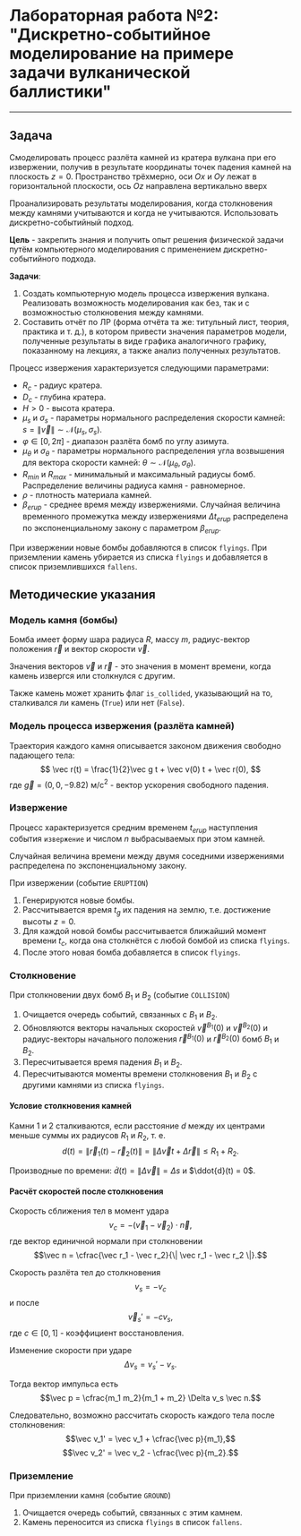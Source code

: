 # Лабораторная работа №2: "Дискретно-событийное моделирование на примере задачи вулканической баллистики"

---

## Задача

Смоделировать процесс разлёта камней из кратера вулкана при его извержении, получив в результате координаты точек падения камней на плоскость $z=0$. Пространство трёхмерно, оси $Ox$ и $Oy$ лежат в горизонтальной плоскости, ось $Oz$ направлена вертикально вверх

Проанализировать результаты моделирования, когда столкновения между камнями учитываются и когда не учитываются. Использовать дискретно-событийный подход.

**Цель** - закрепить знания и получить опыт решения физической задачи путём компьютерного моделирования с применением дискретно-событийного подхода.

**Задачи**:

1. Создать компьютерную модель процесса извержения вулкана. Реализовать возможность моделирования как без, так и с возможностью столкновения между камнями.
2. Составить отчёт по ЛР (форма отчёта та же: титульный лист, теория, практика и т. д.), в котором привести значения параметров модели, полученные результаты в виде графика аналогичного графику, показанному на лекциях, а также анализ полученных результатов.

Процесс извержения характеризуется следующими параметрами:

* $R_c$ - радиус кратера.
* $D_c$ - глубина кратера.
* $H > 0$ - высота кратера.
* $\mu_s$ и $\sigma_s$ - параметры нормального распределения скорости камней: $s = \|\vec v\| \sim \mathcal{N}(\mu_s, \sigma_s)$.
* $\varphi \in [0, 2\pi]$ - диапазон разлёта бомб по углу азимута.
* $\mu_\theta$ и $\sigma_\theta$ - параметры нормального распределения угла возвышения для вектора скорости камней: $\theta \sim \mathcal{N}(\mu_\theta, \sigma_\theta)$.
* $R_{min}$ и $R_{max}$ - минимальный и максимальный радиусы бомб. Распределение величины радиуса камня - равномерное.
* $\rho$ - плотность материала камней.
* $\beta_{erup}$ - среднее время между извержениями. Случайная величина временного промежутка между извержениями $\Delta t_{erup}$ распределена по экспоненциальному закону с параметром $\beta_{erup}$.
  
При извержении новые бомбы добавляются в список `flyings`.
При приземлении камень убирается из списка `flyings` и добавляется в список приземлившихся `fallens`.

## Методические указания

### Модель камня (бомбы)

Бомба имеет форму шара радиуса $R$, массу $m$, радиус-вектор положения $\vec r$ и вектор скорости $\vec v$.

Значения векторов $\vec v$ и $\vec r$ - это значения в момент времени, когда камень извергся или столкнулся с другим.

Также камень может хранить флаг `is_collided`, указывающий на то, сталкивался ли камень (`True`) или нет (`False`).

### Модель процесса извержения (разлёта камней)

Траектория каждого камня описывается законом движения свободно падающего тела:
$$
\vec r(t) = \frac{1}{2}\vec g t + \vec v(0) t + \vec r(0),
$$
где $\vec g = (0, 0, -9.82)$ м/с$^2$ - вектор ускорения свободного падения.

### Извержение

Процесс характеризуется средним временем $t_{erup}$ наступления события `извержение` и числом $n$ выбрасываемых при этом камней.

Случайная величина времени между двумя соседними извержениями распределена по экспоненциальному закону.

При извержении (событие `ERUPTION`)

1. Генерируются новые бомбы.
2. Рассчитывается время $t_g$ их падения на землю, т.е. достижение высоты $z=0$.
3. Для каждой новой бомбы рассчитывается ближайший момент времени $t_c$, когда она столкнётся с любой бомбой из списка `flyings`.
4. После этого новая бомба добавляется в список `flyings`.

### Столкновение

При столкновении двух бомб $B_1$ и $B_2$ (событие `COLLISION`)

1. Очищается очередь событий, связанных с $B_1$ и $B_2$.
2. Обновляются векторы начальных скоростей $\vec v^{B_1}(0)$ и $\vec v^{B_2}(0)$ и радиус-векторы начального положения $\vec r^{B_1}(0)$ и $\vec r^{B_2}(0)$ бомб $B_1$ и $B_2$.
3. Пересчитывается время падения $B_1$ и $B_2$.
4. Пересчитываются моменты времени столкновения $B_1$ и $B_2$ с другими камнями из списка `flyings`.

#### Условие столкновения камней

Камни 1 и 2 сталкиваются, если расстояние $d$ между их центрами меньше суммы их радиусов $R_1$ и $R_2$, т. е.
$$
d(t)
    = \| \vec r_1(t) - \vec r_2(t) \|
    = \| \Delta\vec v t + \Delta\vec r \|
    \le R_1 + R_2.
$$

Производные по времени:
$\dot{d}(t) = \| \Delta \vec v \| = \Delta s$ и
$\ddot{d}(t) = 0$.

#### Расчёт скоростей после столкновения

Скорость сближения тел в момент удара
$$v_c = -\left( \vec v_1 - \vec v_2 \right) \cdot \vec n,$$
где вектор единичной нормали при столкновении
$$\vec n = \cfrac{\vec r_1 - \vec r_2}{\| \vec r_1 - \vec r_2 \|}.$$

Скорость разлёта тел до столкновения
$$v_s = -v_c$$
и после
$$\vec v_s' = -c v_s,$$
где $c \in [0, 1]$ - коэффициент восстановления.

Изменение скорости при ударе
$$\Delta v_s = v_s' - v_s.$$

Тогда вектор импульса есть
$$\vec p = \cfrac{m_1 m_2}{m_1 + m_2} \Delta v_s \vec n.$$

Следовательно, возможно рассчитать скорость каждого тела после столкновения:
$$\vec v_1' = \vec v_1 + \cfrac{\vec p}{m_1},$$
$$\vec v_2' = \vec v_2 - \cfrac{\vec p}{m_2}.$$

### Приземление

При приземлении камня (событие `GROUND`)

1. Очищается очередь событий, связанных с этим камнем.
2. Камень переносится из списка `flyings` в список `fallens`.
